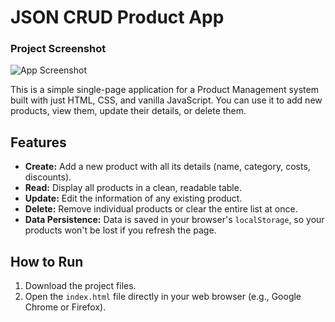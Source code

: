 # JSON CRUD Product App

### Project Screenshot

![App Screenshot](https://i.ibb.co/3sS7Y4D/App-Screenshoot.png)

This is a simple single-page application for a Product Management system built with just HTML, CSS, and vanilla JavaScript. You can use it to add new products, view them, update their details, or delete them.

## Features

-   **Create:** Add a new product with all its details (name, category, costs, discounts).
-   **Read:** Display all products in a clean, readable table.
-   **Update:** Edit the information of any existing product.
-   **Delete:** Remove individual products or clear the entire list at once.
-   **Data Persistence:** Data is saved in your browser's `localStorage`, so your products won't be lost if you refresh the page.

## How to Run

1.  Download the project files.
2.  Open the `index.html` file directly in your web browser (e.g., Google Chrome or Firefox).
